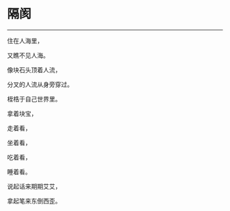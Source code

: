<!--
 * @Author: 蔡鑫 1058360098@qq.com
 * @Date: 2024-08-07 15:20:02
 * @LastEditors: 蔡鑫 1058360098@qq.com
 * @LastEditTime: 2024-08-07 15:23:10
 * @FilePath: \docsify\docs\articles\poems\p106.md
 * @Description: 这是默认设置,请设置`customMade`, 打开koroFileHeader查看配置 进行设置: https://github.com/OBKoro1/koro1FileHeader/wiki/%E9%85%8D%E7%BD%AE
-->
# 隔阂
---

住在人海里，

又瞧不见人海。

像块石头顶着人流，

分叉的人流从身旁穿过。

桎梏于自己世界里。

拿着块宝，

走着看，

坐着看，

吃着看，

睡着看。

说起话来期期艾艾，

拿起笔来东倒西歪。